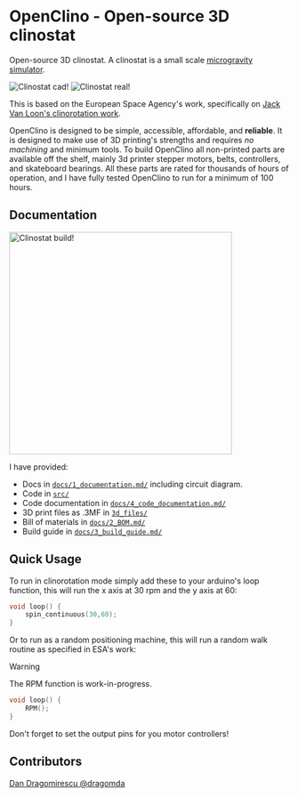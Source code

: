 # OpenClino - Open-source 3D clinostat

Open-source 3D clinostat. A clinostat is a small scale [microgravity simulator](https://en.wikipedia.org/wiki/Random_positioning_machine).

![Clinostat cad!](docs/images/openclino_cad.gif "cadModel")
![Clinostat real!](docs/images/openclino_real.gif "realBuilt")

This is based on the European Space Agency's work, specifically on [Jack Van Loon's clinorotation work](https://doi.org/10.3389/fpls.2019.01577).

OpenClino is designed to be simple, accessible, affordable, and **reliable**. It is designed to make use of 3D printing's strengths and requires *no machining* and minimum tools. To build OpenClino all non-printed parts are available off the shelf, mainly 3d printer stepper motors, belts, controllers, and skateboard bearings. All these parts are rated for thousands of hours of operation, and I have fully tested OpenClino to run for a minimum of 100 hours.

## Documentation

<img src="docs/images/build_guide/0_exploded_view.jpg" alt="Clinostat build!" width="400"/>

I have provided:

- Docs in [`docs/1_documentation.md/`](docs/1_documentation.md) including circuit diagram.
- Code in [`src/`](src/openclino.ino)
- Code documentation in [`docs/4_code_documentation.md/`](docs/4_code_documentation.md/)
- 3D print files as .3MF in [`3d_files/`](3d_files/)
- Bill of materials in [`docs/2_BOM.md/`](docs/2_BOM.md/)
- Build guide in [`docs/3_build_guide.md/`](docs/3_build_guide.md/)

## Quick Usage

To run in clinorotation mode simply add these to your arduino's loop function, this will run the x axis at 30 rpm and the y axis at 60:

```cpp
void loop() {
    spin_continuous(30,60);
}
```

Or to run as a random positioning machine, this will run a random walk routine as specified in ESA's work:

> [!WARNING]  
> The RPM function is work-in-progress.

```cpp
void loop() {
    RPM();
}
```

Don't forget to set the output pins for you motor controllers!

## Contributors

[Dan Dragomirescu @dragomda](https://github.com/dragomda)
